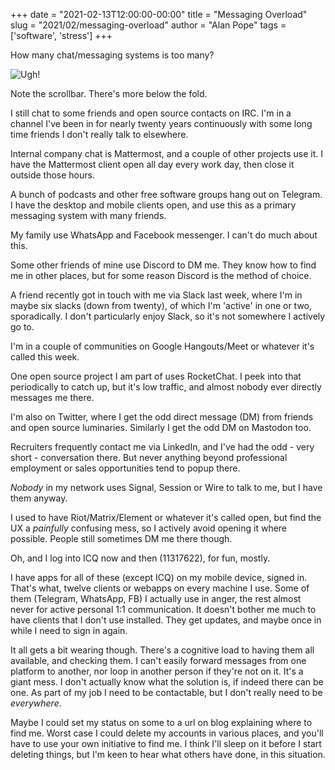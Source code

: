 +++
date = "2021-02-13T12:00:00-00:00"
title = "Messaging Overload"
slug = "2021/02/messaging-overload"
author = "Alan Pope"
tags = ['software', 'stress']
+++

How many chat/messaging systems is too many?

![Ugh!](/images/2021-02-13/ugh.jpg)

Note the scrollbar. There's more below the fold. 

I still chat to some friends and open source contacts on IRC. I'm in a channel I've been in for nearly twenty years continuously with some long time friends I don't really talk to elsewhere.

Internal company chat is Mattermost, and a couple of other projects use it. I have the Mattermost client open all day every work day, then close it outside those hours.

A bunch of podcasts and other free software groups hang out on Telegram. I have the desktop and mobile clients open, and use this as a primary messaging system with many friends.

My family use WhatsApp and Facebook messenger. I can't do much about this.

Some other friends of mine use Discord to DM me. They know how to find me in other places, but for some reason Discord is the method of choice. 

A friend recently got in touch with me via Slack last week, where I'm in maybe six slacks (down from twenty), of which I'm 'active' in one or two, sporadically. I don't particularly enjoy Slack, so it's not somewhere I actively go to.

I'm in a couple of communities on Google Hangouts/Meet or whatever it's called this week. 

One open source project I am part of uses RocketChat. I peek into that periodically to catch up, but it's low traffic, and almost nobody ever directly messages me there.

I'm also on Twitter, where I get the odd direct message (DM) from friends and open source luminaries. Similarly I get the odd DM on Mastodon too.

Recruiters frequently contact me via LinkedIn, and I've had the odd - very short - conversation there. But never anything beyond professional employment or sales opportunities tend to popup there.

*Nobody* in my network uses Signal, Session or Wire to talk to me, but I have them anyway.

I used to have Riot/Matrix/Element or whatever it's called open, but find the UX a *painfully* confusing mess, so I actively avoid opening it where possible. People still sometimes DM me there though.

Oh, and I log into ICQ now and then (11317622), for fun, mostly.

I have apps for all of these (except ICQ) on my mobile device, signed in. That's what, twelve clients or webapps on every machine I use. Some of them (Telegram, WhatsApp, FB) I actually use in anger, the rest almost never for active personal 1:1 communication. It doesn't bother me much to have clients that I don't use installed. They get updates, and maybe once in while I need to sign in again.

It all gets a bit wearing though. There's a cognitive load to having them all available, and checking them. I can't easily forward messages from one platform to another, nor loop in another person if they're not on it. It's a giant mess. I don't actually know what the solution is, if indeed there can be one. As part of my job I need to be contactable, but I don't really need to be *everywhere*. 

Maybe I could set my status on some to a url on blog explaining where to find me. Worst case I could delete my accounts in various places, and you'll have to use your own initiative to find me. I think I'll sleep on it before I start deleting things, but I'm keen to hear what others have done, in this situation. 